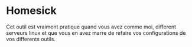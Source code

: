 # Homesick

Cet outil est vraiment pratique quand vous avez comme moi, different serveurs linux et que vous en avez marre de refaire vos configurations de vos differents outils.
